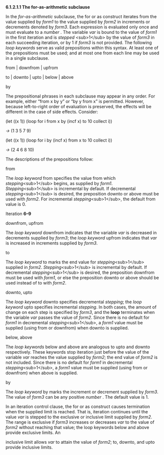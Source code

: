 **6.1.2.1.1 The for-as-arithmetic subclause** 

In the *for-as-arithmetic* subclause, the for or as construct iterates from the value supplied by *form1* to the value supplied by *form2* in increments or decrements denoted by *form3*. Each expression is evaluated only once and must evaluate to a *number* . The variable *var* is bound to the value of *form1* in the first iteration and is *stepped* \<sub\>1\</sub\> by the value of *form3* in each succeeding iteration, or by 1 if *form3* is not provided. The following *loop keywords* serve as valid prepositions within this syntax. At least one of the prepositions must be used; and at most one from each line may be used in a single subclause. 

from | downfrom | upfrom 

to | downto | upto | below | above 

by 

The prepositional phrases in each subclause may appear in any order. For example, either “from x by y” or “by y from x” is permitted. However, because left-to-right order of evaluation is preserved, the effects will be different in the case of side effects. Consider: 

(let ((x 1)) (loop for i from x by (incf x) to 10 collect i)) 

*→* (1 3 5 7 9) 

(let ((x 1)) (loop for i by (incf x) from x to 10 collect i)) 

*→* (2 4 6 8 10) 

The descriptions of the prepositions follow: 

from 

The *loop keyword* from specifies the value from which *stepping*\<sub\>1\</sub\> begins, as supplied by *form1*. *Stepping*\<sub\>1\</sub\> is incremental by default. If decremental *stepping*\<sub\>1\</sub\> is desired, the preposition downto or above must be used with *form2*. For incremental *stepping*\<sub\>1\</sub\>, the default from value is 0. 

Iteration **6–9**

 

 

downfrom, upfrom 

The *loop keyword* downfrom indicates that the variable *var* is decreased in decrements supplied by *form3*; the *loop keyword* upfrom indicates that *var* is increased in increments supplied by *form3*. 

to 

The *loop keyword* to marks the end value for *stepping*\<sub\>1\</sub\> supplied in *form2*. *Stepping*\<sub\>1\</sub\> is incremental by default. If decremental *stepping*\<sub\>1\</sub\> is desired, the preposition downfrom must be used with *form1*, or else the preposition downto or above should be used instead of to with *form2*. 

downto, upto 

The *loop keyword* downto specifies decremental *stepping*; the *loop keyword* upto specifies incremental *stepping*. In both cases, the amount of change on each step is specified by *form3*, and the **loop** terminates when the variable *var* passes the value of *form2*. Since there is no default for *form1* in decremental *stepping*\<sub\>1\</sub\>, a *form1* value must be supplied (using from or downfrom) when downto is supplied. 

below, above 

The *loop keywords* below and above are analogous to upto and downto respectively. These keywords stop iteration just before the value of the variable *var* reaches the value supplied by *form2*; the end value of *form2* is not included. Since there is no default for *form1* in decremental *stepping*\<sub\>1\</sub\>, a *form1* value must be supplied (using from or downfrom) when above is supplied. 

by 

The *loop keyword* by marks the increment or decrement supplied by *form3*. The value of *form3* can be any positive *number* . The default value is 1. 

In an iteration control clause, the for or as construct causes termination when the supplied limit is reached. That is, iteration continues until the value *var* is stepped to the exclusive or inclusive limit supplied by *form2*. The range is exclusive if *form3* increases or decreases *var* to the value of *form2* without reaching that value; the loop keywords below and above provide exclusive limits. An 

inclusive limit allows *var* to attain the value of *form2*; to, downto, and upto provide inclusive limits. 